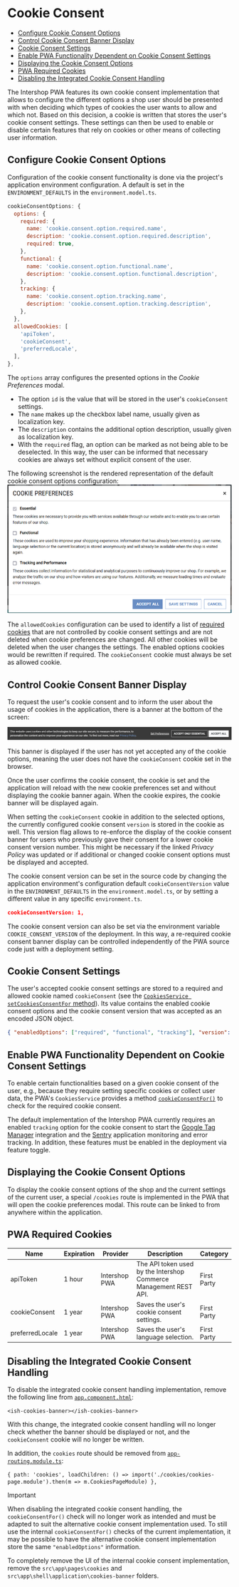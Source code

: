 <!--
kb_guide
kb_pwa
kb_everyone
kb_sync_latest_only
-->

# Cookie Consent

- [Configure Cookie Consent Options](#configure-cookie-consent-options)
- [Control Cookie Consent Banner Display](#control-cookie-consent-banner-display)
- [Cookie Consent Settings](#cookie-consent-settings)
- [Enable PWA Functionality Dependent on Cookie Consent Settings](#enable-pwa-functionality-dependent-on-cookie-consent-settings)
- [Displaying the Cookie Consent Options](#displaying-the-cookie-consent-options)
- [PWA Required Cookies](#pwa-required-cookies)
- [Disabling the Integrated Cookie Consent Handling](#disabling-the-integrated-cookie-consent-handling)

The Intershop PWA features its own cookie consent implementation that allows to configure the different options a shop user should be presented with when deciding which types of cookies the user wants to allow and which not.
Based on this decision, a cookie is written that stores the user's cookie consent settings.
These settings can then be used to enable or disable certain features that rely on cookies or other means of collecting user information.

## Configure Cookie Consent Options

Configuration of the cookie consent functionality is done via the project's application environment configuration.
A default is set in the `ENVIRONMENT_DEFAULTS` in the `environment.model.ts`.

```javascript
cookieConsentOptions: {
  options: {
    required: {
      name: 'cookie.consent.option.required.name',
      description: 'cookie.consent.option.required.description',
      required: true,
    },
    functional: {
      name: 'cookie.consent.option.functional.name',
      description: 'cookie.consent.option.functional.description',
    },
    tracking: {
      name: 'cookie.consent.option.tracking.name',
      description: 'cookie.consent.option.tracking.description',
    },
  },
  allowedCookies: [
    'apiToken',
    'cookieConsent',
    'preferredLocale',
  ],
},
```

The `options` array configures the presented options in the _Cookie Preferences_ modal.

- The option `id` is the value that will be stored in the user's `cookieConsent` settings.
- The `name` makes up the checkbox label name, usually given as localization key.
- The `description` contains the additional option description, usually given as localization key.
- With the `required` flag, an option can be marked as not being able to be deselected.
  In this way, the user can be informed that necessary cookies are always set without explicit consent of the user.

The following screenshot is the rendered representation of the default cookie consent options configuration:
![Cookie Preferences](./cookie-preferences.png)

The `allowedCookies` configuration can be used to identify a list of [required cookies](#pwa-required-cookies) that are not controlled by cookie consent settings and are not deleted when cookie preferences are changed.
All other cookies will be deleted when the user changes the settings.
The enabled options cookies would be rewritten if required.
The `cookieConsent` cookie must always be set as allowed cookie.

## Control Cookie Consent Banner Display

To request the user's cookie consent and to inform the user about the usage of cookies in the application, there is a banner at the bottom of the screen:

![Cookie Banner](./cookie-banner.png)

This banner is displayed if the user has not yet accepted any of the cookie options, meaning the user does not have the `cookieConsent` cookie set in the browser.

Once the user confirms the cookie consent, the cookie is set and the application will reload with the new cookie preferences set and without displaying the cookie banner again.
When the cookie expires, the cookie banner will be displayed again.

When setting the `cookieConsent` cookie in addition to the selected options, the currently configured cookie consent `version` is stored in the cookie as well.
This version flag allows to re-enforce the display of the cookie consent banner for users who previously gave their consent for a lower cookie consent version number.
This might be necessary if the linked _Privacy Policy_ was updated or if additional or changed cookie consent options must be displayed and accepted.

The cookie consent version can be set in the source code by changing the application environment's configuration default `cookieConsentVersion` value in the `ENVIRONMENT_DEFAULTS` in the `environment.model.ts`, or by setting a different value in any specific `environment.ts`.

```json
cookieConsentVersion: 1,
```

The cookie consent version can also be set via the environment variable `COOKIE_CONSENT_VERSION` of the deployment.
In this way, a re-required cookie consent banner display can be controlled independently of the PWA source code just with a deployment setting.

## Cookie Consent Settings

The user's accepted cookie consent settings are stored to a required and allowed cookie named `cookieConsent` (see the [`CookiesService setCookiesConsentFor` method](../../src/app/core/utils/cookies/cookies.service.ts)).
Its value contains the enabled cookie consent options and the cookie consent version that was accepted as an encoded JSON object.

```json
{ "enabledOptions": ["required", "functional", "tracking"], "version": "1" }
```

## Enable PWA Functionality Dependent on Cookie Consent Settings

To enable certain functionalities based on a given cookie consent of the user, e.g., because they require setting specific cookies or collect user data, the PWA's `CookiesService` provides a method [`cookieConsentFor()`](../../src/app/core/utils/cookies/cookies.service.ts) to check for the required cookie consent.

The default implementation of the Intershop PWA currently requires an enabled `tracking` option for the cookie consent to start the [Google Tag Manager](https://support.google.com/tagmanager) integration and the [Sentry](https://sentry.io) application monitoring and error tracking.
In addition, these features must be enabled in the deployment via feature toggle.

## Displaying the Cookie Consent Options

To display the cookie consent options of the shop and the current settings of the current user, a special `/cookies` route is implemented in the PWA that will open the cookie preferences modal.
This route can be linked to from anywhere within the application.

## PWA Required Cookies

| Name            | Expiration | Provider      | Description                                                       | Category    |
| --------------- | ---------- | ------------- | ----------------------------------------------------------------- | ----------- |
| apiToken        | 1 hour     | Intershop PWA | The API token used by the Intershop Commerce Management REST API. | First Party |
| cookieConsent   | 1 year     | Intershop PWA | Saves the user's cookie consent settings.                         | First Party |
| preferredLocale | 1 year     | Intershop PWA | Saves the user's language selection.                              | First Party |

## Disabling the Integrated Cookie Consent Handling

To disable the integrated cookie consent handling implementation, remove the following line from [`app.component.html`](../../src/app/app.component.html):

```
<ish-cookies-banner></ish-cookies-banner>
```

With this change, the integrated cookie consent handling will no longer check whether the banner should be displayed or not, and the `cookieConsent` cookie will no longer be written.

In addition, the `cookies` route should be removed from [`app-routing.module.ts`](../../src/app/pages/app-routing.module.ts):

```
{ path: 'cookies', loadChildren: () => import('./cookies/cookies-page.module').then(m => m.CookiesPageModule) },
```

> [!IMPORTANT]
> When disabling the integrated cookie consent handling, the `cookieConsentFor()` check will no longer work as intended and must be adapted to suit the alternative cookie consent implementation used.
> To still use the internal `cookieConsentFor()` checks of the current implementation, it may be possible to have the alternative cookie consent implementation store the same `"enabledOptions"` information.

To completely remove the UI of the internal cookie consent implementation, remove the `src\app\pages\cookies` and `src\app\shell\application\cookies-banner` folders.

